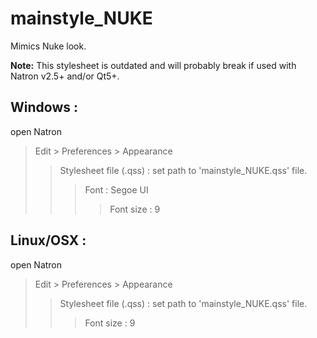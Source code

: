 # mainstyle_NUKE

Mimics Nuke look.

**Note:** This stylesheet is outdated and will probably break if used with Natron v2.5+ and/or Qt5+.

## Windows : 
open Natron
>Edit > Preferences > Appearance
>>Stylesheet file (.qss) : set path to 'mainstyle_NUKE.qss' file.
>>>Font : Segoe UI
>>>>Font size : 9

## Linux/OSX :
open Natron
>Edit > Preferences > Appearance
>>Stylesheet file (.qss) : set path to 'mainstyle_NUKE.qss' file.
>>>Font size : 9
